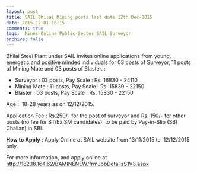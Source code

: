 ```yaml
---
layout: post
title: SAIL Bhilai Mining posts last date 12th Dec-2015   
date: 2015-12-01 16:15
comments: true
tags:  Mines Online Public-Sector SAIL Surveyor 
archive: false
---
```

Bhilai Steel Plant under SAIL invites online applications from young, energetic and positive minded individuals for 03 posts of Surveyor, 11 posts of Mining Mate and 03 posts of Blaster. : 



- Surveyor : 03 posts, Pay Scale : Rs. 16830 - 24110
- Mining Mate : 11 posts, Pay Scale : Rs. 15830 - 22150
- Blaster : 03 posts, Pay Scale : Rs. 15830 - 22150 




Age :  18-28 years as on 12/12/2015.

Application Fee : Rs.250/- for the post of surveyor and Rs. 150/- for other posts (no fee for ST/Ex.SM candidates)  to be paid by Pay-in-Slip (SBI Challan) in SBI.

**How to Apply** : Apply Online at SAIL website from 13/11/2015 to  12/12/2015 only. 



For more information, and apply online at <http://182.18.164.62/BAMINENEW/frmJobDetailsS1V3.aspx>



